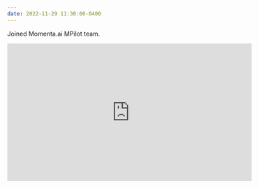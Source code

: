 ```yaml
---
date: 2022-11-29 11:30:00-0400
---
```


Joined Momenta.ai MPilot team.

<iframe width="560" height="315" src="https://www.youtube.com/embed/RPNaV_PF2IA?si=-zWszSgngmoVu034" title="YouTube video player" frameborder="0" allow="accelerometer; autoplay; clipboard-write; encrypted-media; gyroscope; picture-in-picture; web-share" referrerpolicy="strict-origin-when-cross-origin" allowfullscreen></iframe>